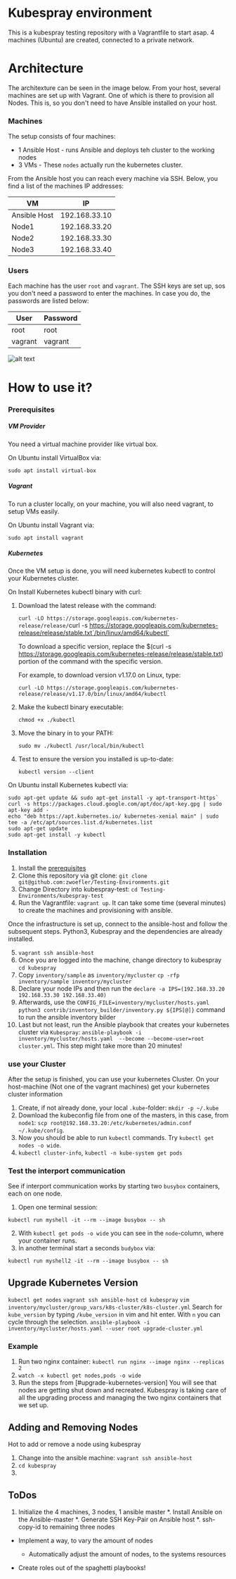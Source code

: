 # Kubespray environment
This is a kubespray testing repository with a Vagrantfile to start asap.
4 machines (Ubuntu) are created, connected to a private network.

# Architecture
The architexture can be seen in the image below. From your host, several machines are set up with Vagrant. One of which is there to provision all Nodes. This is, so you don't need to have Ansible installed on your host.


### Machines
The setup consists of four machines:
- 1 Ansible Host - runs Ansible and deploys teh cluster to the working nodes
- 3 VMs - These `nodes` actually run the kubernetes cluster.

From the Ansible host you can reach every machine via SSH. Below, you find a list of the machines IP addresses:

| VM | IP |
| --- | --- |
| Ansible Host | 192.168.33.10 |
| Node1 | 192.168.33.20 |
| Node2 | 192.168.33.30 |
| Node3 | 192.168.33.40 |

### Users
Each machine has the user `root` and `vagrant`. The SSH keys are set up, sos you don't need a password to enter the machines. In case you do, the passwords are listed below:

| User | Password |
| --- | --- |
| root | root |
| vagrant | vagrant |

![alt text](img/Architecture.png "Architecture")



# How to use it?

### Prerequisites
##### VM Provider
You need a virtual machine provider like virtual box.

On Ubuntu install VirtualBox via:

`sudo apt install virtual-box`

##### Vagrant
To run a cluster locally, on your machine, you will also need vagrant, to setup VMs easily.

On Ubuntu install Vagrant via:

`sudo apt install vagrant`

##### Kubernetes
Once the VM setup is done, you will need kubernetes kubectl to control your Kubernetes cluster.

On Install Kubernetes kubectl binary with curl:

1. Download the latest release with the command:

    `curl -LO https://storage.googleapis.com/kubernetes-release/release/`curl -s https://storage.googleapis.com/kubernetes-release/release/stable.txt`/bin/linux/amd64/kubectl`


    To download a specific version, replace the $(curl -s https://storage.googleapis.com/kubernetes-release/release/stable.txt) portion of the command with the specific version.

    For example, to download version v1.17.0 on Linux, type:

    `curl -LO https://storage.googleapis.com/kubernetes-release/release/v1.17.0/bin/linux/amd64/kubectl`

2. Make the kubectl binary executable:

    `chmod +x ./kubectl`

3. Move the binary in to your PATH:

    `sudo mv ./kubectl /usr/local/bin/kubectl`

4. Test to ensure the version you installed is up-to-date:

    `kubectl version --client`


On Ubuntu install Kubernetes kubectl via:

```
sudo apt-get update && sudo apt-get install -y apt-transport-https`
curl -s https://packages.cloud.google.com/apt/doc/apt-key.gpg | sudo apt-key add -
echo "deb https://apt.kubernetes.io/ kubernetes-xenial main" | sudo tee -a /etc/apt/sources.list.d/kubernetes.list
sudo apt-get update
sudo apt-get install -y kubectl
```


### Installation
1. Install the [prerequisites](#Prerequisites)
2. Clone this repository via git clone: `git clone git@github.com:zwoefler/Testing-Environments.git`
3. Change Directory into kubespray-test: `cd Testing-Environments/kubespray-test`
4. Run the Vagrantfile: `vagrant up`. It can take some time (several minutes) to create the machines and provisioning with ansible.

Once the infrastructure is set up, connect to the ansible-host and follow the subsequent steps. Python3, Kubespray and the dependencies are already installed.

5. `vagrant ssh ansible-host`
6. Once you are logged into the machine, change directory to kubespray `cd kubespray`
7. Copy `inventory/sample` as `inventory/mycluster`
`cp -rfp inventory/sample inventory/mycluster`
8. Declare your node IPs and then run the `declare -a IPS=(192.168.33.20 192.168.33.30 192.168.33.40)`
9. Afterwards, use the `CONFIG_FILE=inventory/mycluster/hosts.yaml python3 contrib/inventory_builder/inventory.py ${IPS[@]}` command to run the ansible inventory bilder
10. Last but not least, run the Ansible playbook that creates your kubernetes cluster via `Kubespray`: `ansible-playbook -i inventory/mycluster/hosts.yaml  --become --become-user=root cluster.yml`. This step might take more than 20 minutes!


### use your Cluster
After the setup is finished, you can use your kubernetes Cluster.
On your host-machine (Not one of the vagrant machines) get your kubernetes cluster information
1. Create, if not already done, your local `.kube`-folder: `mkdir -p ~/.kube`
2. Download the kubeconfig file from one of the masters, in this case, from `node1`: `scp root@192.168.33.20:/etc/kubernetes/admin.conf ~/.kube/config`.
3. Now you should be able to run `kubectl` commands. Try
`kubectl get nodes -o wide`.
4. `kubectl cluster-info`, `kubectl -n kube-system get pods`


### Test the interport communication
See if interport communication works by starting two `busybox` containers, each on one node.
1. Open one terminal session:

`kubectl run myshell -it --rm --image busybox -- sh`

2. With `kubectl get pods -o wide` you can see in the `node`-column, where your container runs.
3. In another terminal start a seconds `budybox` via:

`kubectl run myshell2 -it --rm --image busybox -- sh`

## Upgrade Kubernetes Version
`kubectl get nodes`
`vagrant ssh ansible-host`
`cd kubespray`
`vim inventory/mycluster/group_vars/k8s-cluster/k8s-cluster.yml`
Search for `kube_version` by typing `/kube_version` in vim and hit enter. With `n` you can cycle through the selection.
`ansible-playbook -i inventory/mycluster/hosts.yaml --user root upgrade-cluster.yml`


### Example
1. Run two nginx container: `kubectl run nginx --image nginx --replicas 2`
2. `watch -x kubectl get nodes,pods -o wide`
3. Run the steps from [#upgrade-kubernetes-version]
You will see that nodes are getting shut down and recreated. Kubespray is taking care of all the upgrading process and managing the two nginx containers that we set up.




## Adding and Removing Nodes
Hot to add or remove a node using kubespray
1. Change into the ansible machine: `vagrant ssh ansible-host`
2. `cd kubespray`
3.






## ToDos
1. Initialize the 4 machines, 3 nodes, 1 ansible master
*. Install Ansible on the Ansible-master
*. Generate SSH Key-Pair on Ansible host
*. ssh-copy-id to remaining three nodes

- Implement a way, to vary the amount of nodes
    - Automatically adjust the amount of nodes, to the systems resources

- Create roles out of the spaghetti playbooks!